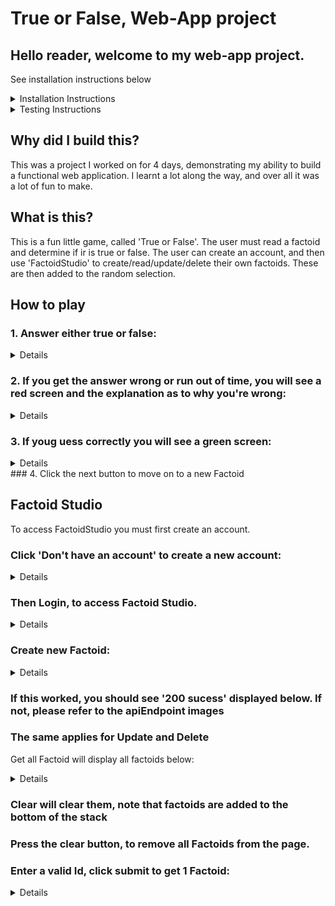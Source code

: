 # True or False, Web-App project

## Hello reader, welcome to my web-app project.

See installation instructions below 

<details>
  <summary>Installation Instructions</summary>
  
  ### 1. Pull the repo onto your system
  ### 2. Navigate to ``` \bae-api-proj\api ```
  ### 3. Run  ```java –jar api-0.0.1-SNAPSHOT.jar```
  ### 4. Launch a browser and navigate to localhost:8080/
  </details>
  
  <details>
  <summary>Testing Instructions</summary>
  
  ### 1. Open the project is Eclipse/IntelliJ
  ### 2. Navigate to ``` src/test/java ```
  
  ![image](https://user-images.githubusercontent.com/16117428/165927743-7bb8d3a2-ca2d-4295-89d3-ae3cd172c924.png)
  </details>
  
  
  
  ## Why did I build this?
  
  This was a project I worked on for 4 days, demonstrating my ability to build a functional web application.
  I learnt a lot along the way, and over all it was a lot of fun to make.
  
  ## What is this? 
  
  This is a fun little game, called 'True or False'. The user must read a factoid and determine if ir is true or false.
  The user can create an account, and then use 'FactoidStudio' to create/read/update/delete their own factoids. These are then added to the random selection.
  
  ## How to play
  
  ### 1. Answer either true or false: 

<details>

  ![image](https://user-images.githubusercontent.com/16117428/165928571-474b328a-5be2-469c-9672-dc97c9080353.png)

</details>

  ### 2. If you get the answer wrong or run out of time, you will see a red screen and the explanation as to why you're wrong: 
<details>

![image](https://user-images.githubusercontent.com/16117428/165928677-5e1980d2-165f-4e0e-9767-96a097cfe7f9.png) 

</details>

  ### 3. If youg uess correctly you will see a green screen: 
<details>

![image](https://user-images.githubusercontent.com/16117428/165928781-efe9c487-27fc-43f3-b8bf-6379dbf021b4.png)

</details>
  ### 4. Click the next button to move on to a new Factoid

 ## Factoid Studio
 
 To access FactoidStudio you must first create an account.
 
 ### Click 'Don't have an account' to create a new account:
 <details>
 
 ![image](https://user-images.githubusercontent.com/16117428/165928986-1258f209-ed32-4cc5-b1d0-5e8f74a2d257.png)
 
 ![image](https://user-images.githubusercontent.com/16117428/165929061-5418622c-1448-46dc-aa16-82ee4491f423.png)
  
  </details>
 
 ### Then Login, to access Factoid Studio.
 
 <details>
  
 ![image](https://user-images.githubusercontent.com/16117428/165929178-eae8696c-b7d6-4e72-9acd-547cd4314e45.png)
  
  </details>
 
 ### Create new Factoid: 
  
 <details> 
  
![image](https://user-images.githubusercontent.com/16117428/165929257-2cedd3a5-b2b3-4839-a937-9a0d7dc76a1a.png)
  
  </details>

### If this worked, you should see '200 sucess' displayed below. If not, please refer to the apiEndpoint images

### The same applies for Update and Delete

Get all Factoid will display all factoids below:
<details>
  
![image](https://user-images.githubusercontent.com/16117428/165929401-f0131d04-8988-494a-84f9-6e2997df33da.png)
  
 </details>

### Clear will clear them, note that factoids are added to the bottom of the stack

### Press the clear button, to remove all Factoids from the page.

### Enter a valid Id, click submit to get 1 Factoid: 
<details>
  
  ![image](https://user-images.githubusercontent.com/16117428/165929570-d4e208a3-cfc5-45f7-86e9-84a65e055482.png)
  
 </details>





 


 

